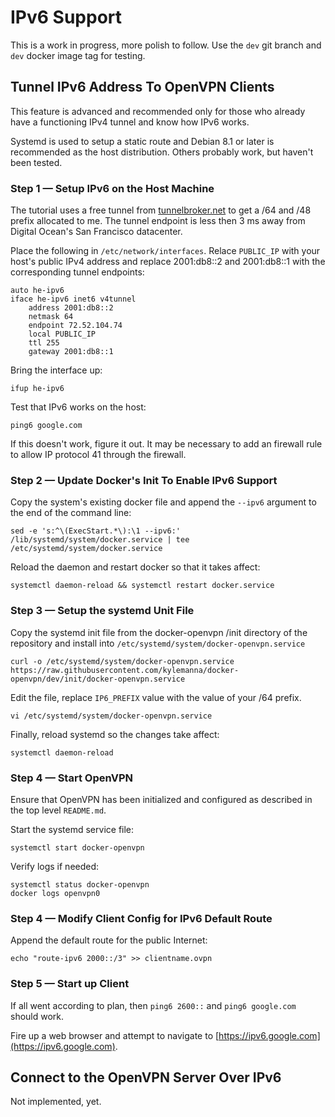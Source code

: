 # IPv6 Support

This is a work in progress, more polish to follow.  Use the `dev` git branch and `dev` docker image tag for testing.

## Tunnel IPv6 Address To OpenVPN Clients

This feature is advanced and recommended only for those who already have a functioning IPv4 tunnel and know how IPv6 works.

Systemd is used to setup a static route and Debian 8.1 or later is recommended as the host distribution.  Others probably work, but haven't been tested.


### Step 1 — Setup IPv6 on the Host Machine

The tutorial uses a free tunnel from [tunnelbroker.net](https://tunnelbroker.net/) to get a /64 and /48 prefix allocated to me.  The tunnel endpoint is less then 3 ms away from Digital Ocean's San Francisco datacenter.

Place the following in `/etc/network/interfaces`.  Relace `PUBLIC_IP` with your host's public IPv4 address and replace 2001:db8::2 and 2001:db8::1 with the corresponding tunnel endpoints:

    auto he-ipv6
    iface he-ipv6 inet6 v4tunnel
        address 2001:db8::2
        netmask 64
        endpoint 72.52.104.74
        local PUBLIC_IP
        ttl 255
        gateway 2001:db8::1

Bring the interface up:

    ifup he-ipv6

Test that IPv6 works on the host:

    ping6 google.com

If this doesn't work, figure it out.  It may be necessary to add an firewall rule to allow IP protocol 41 through the firewall.


### Step 2 — Update Docker's Init To Enable IPv6 Support

Copy the system's existing docker file and append the `--ipv6` argument to the end of the command line:

    sed -e 's:^\(ExecStart.*\):\1 --ipv6:' /lib/systemd/system/docker.service | tee /etc/systemd/system/docker.service

Reload the daemon and restart docker so that it takes affect:

    systemctl daemon-reload && systemctl restart docker.service


### Step 3 — Setup the systemd Unit File

Copy the systemd init file from the docker-openvpn /init directory of the repository and install into `/etc/systemd/system/docker-openvpn.service`

    curl -o /etc/systemd/system/docker-openvpn.service https://raw.githubusercontent.com/kylemanna/docker-openvpn/dev/init/docker-openvpn.service

Edit the file, replace `IP6_PREFIX` value with the value of your /64 prefix.

    vi /etc/systemd/system/docker-openvpn.service

Finally, reload systemd so the changes take affect:

    systemctl daemon-reload

### Step 4 — Start OpenVPN

Ensure that OpenVPN has been initialized and configured as described in the top level `README.md`.

Start the systemd service file:

    systemctl start docker-openvpn

Verify logs if needed:

    systemctl status docker-openvpn
    docker logs openvpn0

### Step 4 — Modify Client Config for IPv6 Default Route

Append the default route for the public Internet:

    echo "route-ipv6 2000::/3" >> clientname.ovpn

### Step 5 — Start up Client

If all went according to plan, then `ping6 2600::` and `ping6 google.com` should work.

Fire up a web browser and attempt to navigate to [https://ipv6.google.com](https://ipv6.google.com).


## Connect to the OpenVPN Server Over IPv6

Not implemented, yet.
